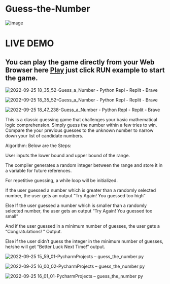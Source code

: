 # Guess-the-Number

![image](https://user-images.githubusercontent.com/94692820/192144957-208495d3-ff3c-423b-b2d3-e7fce1452308.png)

# LIVE DEMO 

## You can play the game directly from your Web Browser here <a href="https://replit.com/@x-normalize/GuessaNumber#main.py">Play<a/> just click RUN example to start the game.

![2022-09-25 18_35_52-Guess_a_Number - Python Repl - Replit - Brave](https://user-images.githubusercontent.com/94692820/192152392-f7b61884-7dd1-474d-b5a2-3b796d6b22d5.png)
  
![2022-09-25 18_35_52-Guess_a_Number - Python Repl - Replit - Brave](https://user-images.githubusercontent.com/94692820/192152555-ff5327af-253c-481d-b49d-b97c312c7f07.png)

![2022-09-25 18_47_238-Guess_a_Number - Python Repl - Replit - Brave](https://user-images.githubusercontent.com/94692820/192152558-b4a84f48-1829-4799-88ab-815f62c9dd95.png)


This is a classic guessing game that challenges your basic mathematical logic comprehension. Simply guess the number within a few tries to win. Compare the your previous guesses to the unknown number to narrow down your list of candidate numbers.

Algorithm: Below are the Steps:

User inputs the lower bound and upper bound of the range.

The compiler generates a random integer between the range and store it in a variable for future references.

For repetitive guessing, a while loop will be initialized.

If the user guessed a number which is greater than a randomly selected number, the user gets an output “Try Again! You guessed too high“

Else If the user guessed a number which is smaller than a randomly selected number, the user gets an output “Try Again! You guessed too small”

And if the user guessed in a minimum number of guesses, the user gets a “Congratulations! ” Output.

Else if the user didn’t guess the integer in the minimum number of guesses, he/she will get “Better Luck Next Time!” output.

![2022-09-25 15_59_01-PycharmProjects – guess_the_number py](https://user-images.githubusercontent.com/94692820/192144868-82fe4708-fcd4-49c2-a64a-bf057058aa40.png)

![2022-09-25 16_00_02-PycharmProjects – guess_the_number py](https://user-images.githubusercontent.com/94692820/192144870-248699d4-8ebb-48a8-b62c-7801ee0def4f.png)

![2022-09-25 16_01_01-PycharmProjects – guess_the_number py](https://user-images.githubusercontent.com/94692820/192144872-e52240c5-3b30-445e-8570-609d95c79c4a.png)
